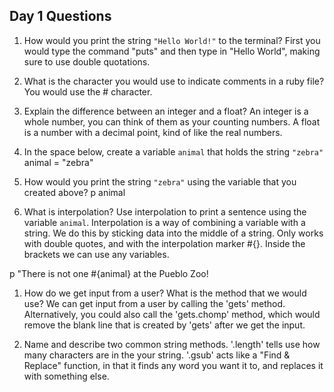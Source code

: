## Day 1 Questions

1. How would you print the string `"Hello World!"` to the terminal?
First you would type the command "puts" and then type in "Hello World", making sure to use double quotations.

1. What is the character you would use to indicate comments in a ruby file?
   You would use the # character.

1. Explain the difference between an integer and a float?
   An integer is a whole number, you can think of them as your counting numbers.
   A float is a number with a decimal point, kind of like the real numbers.

1. In the space below, create a variable `animal` that holds the string `"zebra"`
   animal = "zebra"

1. How would you print the string `"zebra"` using the variable that you created above?
   p animal

1. What is interpolation? Use interpolation to print a sentence using the variable `animal`.
   Interpolation is a way of combining a variable with a string. We do this by sticking data into the middle of a string. Only works with double quotes, and with the interpolation marker #{}. Inside the brackets we can use any variables.

  p   "There is not one #{animal} at the Pueblo Zoo!

1. How do we get input from a user? What is the method that we would use?
   We can get input from a user by calling the 'gets' method. Alternatively, you could also call the 'gets.chomp' method, which would remove the blank line that is created by 'gets' after we get the input.

1. Name and describe two common string methods.
   '.length' tells use how many characters are in the your string.
   '.gsub' acts like a "Find & Replace" function, in that it finds any word you want it to, and replaces it with something else.
